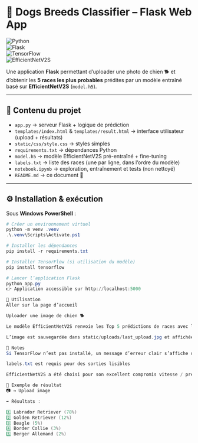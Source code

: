 # 🐶 Dogs Breeds Classifier – Flask Web App  

![Python](https://img.shields.io/badge/Python-3.10%2B-blue?logo=python)  
![Flask](https://img.shields.io/badge/Flask-2.x-black?logo=flask)  
![TensorFlow](https://img.shields.io/badge/TensorFlow-DeepLearning-orange?logo=tensorflow)  
![EfficientNetV2S](https://img.shields.io/badge/Model-EfficientNetV2S-green)  

Une application **Flask** permettant d’uploader une photo de chien 🐕 et d’obtenir les **5 races les plus probables** prédites par un modèle entraîné basé sur **EfficientNetV2S** (`model.h5`).  

---

## 📂 Contenu du projet  

- `app.py` → serveur Flask + logique de prédiction  
- `templates/index.html` & `templates/result.html` → interface utilisateur (upload + résultats)  
- `static/css/style.css` → styles simples  
- `requirements.txt` → dépendances Python  
- `model.h5` → modèle EfficientNetV2S pré-entraîné + fine-tuning  
- `labels.txt` → liste des races (une par ligne, dans l’ordre du modèle)  
- `notebook.ipynb` → exploration, entraînement et tests (non nettoyé)  
- `README.md` → ce document 👋  

---

## ⚙️ Installation & exécution  

Sous **Windows PowerShell** :  

```powershell
# Créer un environnement virtuel
python -m venv .venv
.\.venv\Scripts\Activate.ps1

# Installer les dépendances
pip install -r requirements.txt

# Installer TensorFlow (si utilisation du modèle)
pip install tensorflow

# Lancer l’application Flask
python app.py
👉 Application accessible sur http://localhost:5000

🚀 Utilisation
Aller sur la page d’accueil

Uploader une image de chien 🐕

Le modèle EfficientNetV2S renvoie les Top 5 prédictions de races avec leurs probabilités

L’image est sauvegardée dans static/uploads/last_upload.jpg et affichée sur la page résultat

📝 Notes
Si TensorFlow n’est pas installé, un message d’erreur clair s’affiche dans l’UI

labels.txt est requis pour des sorties lisibles

EfficientNetV2S a été choisi pour son excellent compromis vitesse / précision sur la classification d’images

🎯 Exemple de résultat
📷 → Upload image

➡️ Résultats :

1️⃣ Labrador Retriever (78%)
2️⃣ Golden Retriever (12%)
3️⃣ Beagle (5%)
4️⃣ Border Collie (3%)
5️⃣ Berger Allemand (2%)

